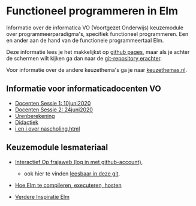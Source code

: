 # Functioneel programmeren in Elm

Informatie over de informatica VO (Voortgezet Onderwijs) keuzemodule over programmeerparadigma's, specifiek functioneel programmeren. Een en ander aan de hand van de functionele programmeertaal Elm.

Deze informatie lees je het makkelijkst op
[github pages](https://paradigmafunctioneel.github.io/functioneelElm/), maar als je achter de schermen wilt kijken ga dan naar de
[git-repository erachter](https://github.com/ParadigmaFunctioneel/functioneelElm).

Voor informatie over de andere keuzethema's ga je naar
[keuzethemas.nl](https://keuzethemas.nl/).

## Informatie voor informaticadocenten VO

+ [Docenten Sessie 1: 10juni2020](scholing/)
+ [Docenten Sessie 2: 24juni2020](scholing/sessie2)
+ [Urenberekening](docentinfo/uren)
+ [Didactiek](docentinfo/didactiek)
+ [i en i over nascholing.html](https://ieni.github.io/inf2019/nascholing.html)


## Keuzemodule lesmateriaal

+ [Interactief Op frajaweb (log in met github-account)](https://jupyterhub.frajaweb.com/hub/login),
  + ook hier te vinden [leesbaar in deze git](notebooks/Welcome).
+ [Hoe Elm te compileren, executeren, hosten](host/)

+ [Verdere Inspiratie Elm](allsorts)

